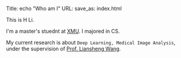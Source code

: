 Title: echo "Who am I"
URL:
save_as: index.html

This is H Li.

I'm a master's stuednt at [XMU](https://www.xmu.edu.cn/). I majored in CS.

My current research is about `Deep Learning, Medical Image Analysis`, under the supervision of [Prof. Liansheng Wang](https://information.xmu.edu.cn/info/1019/3195.htm).